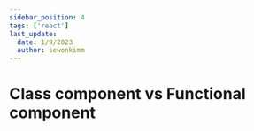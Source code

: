 ```yaml
---
sidebar_position: 4
tags: ['react']
last_update:
  date: 1/9/2023
  author: sewonkimm
---
```


# Class component vs Functional component


